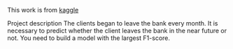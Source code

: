 This work is from [kaggle](https://www.kaggle.com/romankholodkov/churn-clients)

Project description
The clients began to leave the bank every month. It is necessary to predict whether the client leaves the bank in the near future or not. You need to build a model with the largest F1-score.
